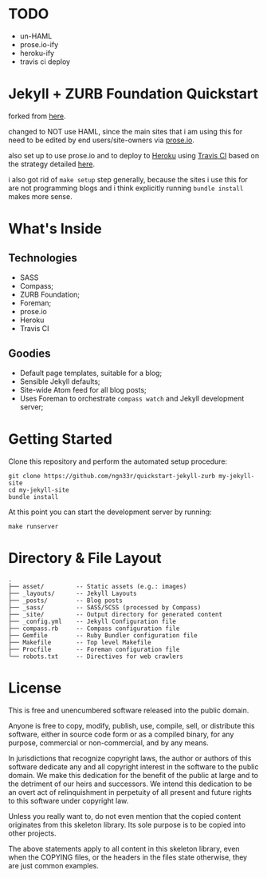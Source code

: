TODO
====

* un-HAML
* prose.io-ify
* heroku-ify
* travis ci deploy

Jekyll + ZURB Foundation Quickstart
===================================

forked from [here](https://github.com/lvillani/quickstart-jekyll-zurb). 

changed to NOT use HAML, since the main sites that i am using this for need to be edited by end users/site-owners via [prose.io](http://prose.io/). 

also set up to use prose.io and to deploy to [Heroku](http://heroku.com) using [Travis CI](http://travis-ci.org/) based on the strategy detailed [here](http://metabates.com/2012/10/23/deploying-to-heroku-from-travisci/).

i also got rid of `make setup` step generally, because the sites i use this for are not programming blogs and i think explicitly running `bundle install` makes more sense.


What's Inside
=============

## Technologies

* SASS
* Compass;
* ZURB Foundation;
* Foreman;
* prose.io
* Heroku
* Travis CI

## Goodies

* Default page templates, suitable for a blog;
* Sensible Jekyll defaults;
* Site-wide Atom feed for all blog posts;
* Uses Foreman to orchestrate `compass watch` and Jekyll development server;




Getting Started
===============

Clone this repository and perform the automated setup procedure:

    git clone https://github.com/ngn33r/quickstart-jekyll-zurb my-jekyll-site
    cd my-jekyll-site
    bundle install

At this point you can start the development server by running:

    make runserver




Directory & File Layout
=======================

    .
    ├── asset/         -- Static assets (e.g.: images)
    ├── _layouts/      -- Jekyll Layouts
    ├── _posts/        -- Blog posts
    ├── _sass/         -- SASS/SCSS (processed by Compass)
    ├── _site/         -- Output directory for generated content
    ├── _config.yml    -- Jekyll Configuration file
    ├── compass.rb     -- Compass configuration file
    ├── Gemfile        -- Ruby Bundler configuration file
    ├── Makefile       -- Top level Makefile
    ├── Procfile       -- Foreman configuration file
    └── robots.txt     -- Directives for web crawlers




License
=======

This is free and unencumbered software released into the public domain.

Anyone is free to copy, modify, publish, use, compile, sell, or distribute
this software, either in source code form or as a compiled binary, for any
purpose, commercial or non-commercial, and by any means.

In jurisdictions that recognize copyright laws, the author or authors of this
software dedicate any and all copyright interest in the software to the public
domain. We make this dedication for the benefit of the public at large and to
the detriment of our heirs and successors. We intend this dedication to be an
overt act of relinquishment in perpetuity of all present and future rights to
this software under copyright law.

Unless you really want to, do not even mention that the copied content
originates from this skeleton library. Its sole purpose is to be copied into
other projects.

The above statements apply to all content in this skeleton library, even when
the COPYING files, or the headers in the files state otherwise, they are just
common examples.
